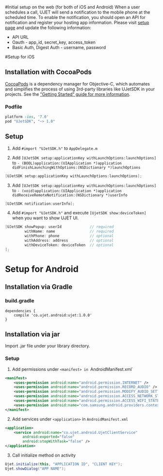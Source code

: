 #Initial setup on the web (for both of iOS and Android)
When a user schedules a call, UJET will send a notification to the mobile phone at the scheduled time. To enable the notification, you should open an API for notification and register your hosting app information. Please visit [setup page](http://staging.ujet.co/#/manager/company) and update the following information:
* API URL
* Oauth - app_id, secret_key, access_token
* Basic Auth, Digest Auth - username, password

#Setup for iOS
## Installation with CocoaPods
[CocoaPods](http://cocoapods.org) is a dependency manager for Objective-C, which automates and simplifies the process of using 3rd-party libraries like UJetSDK in your projects. See the ["Getting Started" guide for more information](https://guides.cocoapods.org/using/getting-started.html#getting-started).

### Podfile
```ruby
platform :ios, '7.0'
pod "UJetSDK", "~> 1.0"
```

## Setup
1. Add `#import "UJetSDK.h"` to `AppDelegate.m`

2. Add `[UJetSDK setup:applicationKey withLaunchOptions:launchOptions]` to `- (BOOL)application:(UIApplication *)application didFinishLaunchingWithOptions:(NSDictionary *)launchOptions`

````objective-c
[UJetSDK setup:applicationKey withLaunchOptions:launchOptions];
````

3. Add `[UJetSDK setup:applicationKey withLaunchOptions:launchOptions]` to `- (void)application:(UIApplication *)application didReceiveRemoteNotification:(NSDictionary *)userInfo`

````objective-c
[UJetSDK notification:userInfo];
````

4. Add `#import "UJetSDK.h"` and execute `[UjetSDK show:deviceToken]` when you want to show UJET UI.
````objective-c
[UJetSDK showPopup: userId             // required  
         withName: name                // required 
         withPhone: phone              // optional 
         withAddress: address          // optional
         withDeviceToken: deviceToken  // optional
];
````

# Setup for Android

## Installation via Gradle

### build.gradle

```
dependencies {
    compile 'co.ujet.android:ujet:1.0.0'
}
```

## Installation via jar

Import .jar file under your library directory.

### Setup

1. Add permissions under `<manifest> in `AndroidManifest.xml`
```xml
<manifest>
    <uses-permission android:name="android.permission.INTERNET" />
    <uses-permission android:name="android.permission.RECORD_AUDIO" />
    <uses-permission android:name="android.permission.MODIFY_AUDIO_SETTINGS" />
    <uses-permission android:name="android.permission.ACCESS_NETWORK_STATE" />
    <uses-permission android:name="android.permission.ACCESS_WIFI_STATE" />
    <uses-permission android:name="com.samsung.android.providers.context.permission.WRITE_USE_APP_FEATURE_SURVEY" />
</manifest>
```

2. Add services under `<application>` in `AndroidManifest.xml`
```xml
<application>
    <service android:name="co.ujet.android.UjetClientService"
        android:exported="false"
        android:stopWithTask="false" />
</application>
```

3. Call initialize method on activity
```java
Ujet.initialize(this, "APPLICATION ID", "CLIENT KEY");
Ujet.showDialog("APP NAME");
```
